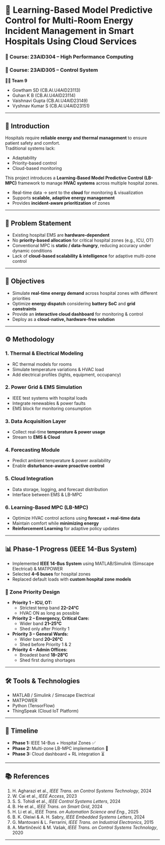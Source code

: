 # 🏥 Learning-Based Model Predictive Control for Multi-Room Energy Incident Management in Smart Hospitals Using Cloud Services  

### 📘 Course: 23AID304 – High Performance Computing
### 📘 Course: 23AID305 – Control System  

**👨‍💻 Team 9**  
- Gowtham SD (CB.AI.U4AID23113)  
- Guhan K B (CB.AI.U4AID23114)  
- Vaishnavi Gupta (CB.AI.U4AID23149)  
- Vyshnav Kumar S (CB.AI.U4AID23151)  

---

## 📌 Introduction  
Hospitals require **reliable energy and thermal management** to ensure patient safety and comfort.  
Traditional systems lack:  
- Adaptability  
- Priority-based control  
- Cloud-based monitoring  

This project introduces a **Learning-Based Model Predictive Control (LB-MPC)** framework to manage **HVAC systems** across multiple hospital zones.  

- Real-time data → sent to the **cloud** for monitoring & visualization  
- Supports **scalable, adaptive energy management**  
- Provides **incident-aware prioritization** of zones  

---

## 🚩 Problem Statement  
- Existing hospital EMS are **hardware-dependent**  
- No **priority-based allocation** for critical hospital zones (e.g., ICU, OT)  
- Conventional MPC is **static / data-hungry**, reducing accuracy under dynamic conditions  
- Lack of **cloud-based scalability & intelligence** for adaptive multi-zone control  

---

## 🎯 Objectives  
- Simulate **real-time energy demand** across hospital zones with different priorities  
- Optimize **energy dispatch** considering **battery SoC** and **grid constraints**  
- Provide an **interactive cloud dashboard** for monitoring & control  
- Deploy as a **cloud-native, hardware-free solution**  

---

## ⚙️ Methodology  

### 1. Thermal & Electrical Modeling  
- RC thermal models for rooms  
- Simulate temperature variations & HVAC load  
- Add electrical profiles (lights, equipment, occupancy)  

### 2. Power Grid & EMS Simulation  
- IEEE test systems with hospital loads  
- Integrate renewables & power faults  
- EMS block for monitoring consumption  

### 3. Data Acquisition Layer  
- Collect real-time **temperature & power usage**  
- Stream to **EMS & Cloud**  

### 4. Forecasting Module  
- Predict ambient temperature & power availability  
- Enable **disturbance-aware proactive control**  

### 5. Cloud Integration  
- Data storage, logging, and forecast distribution  
- Interface between EMS & LB-MPC  

### 6. Learning-Based MPC (LB-MPC)  
- Optimize HVAC control actions using **forecast + real-time data**  
- Maintain comfort while **minimizing energy**  
- **Reinforcement Learning** for adaptive policy updates  

---

## 📊 Phase-1 Progress (IEEE 14-Bus System)  

- Implemented **IEEE 14-Bus System** using MATLAB/Simulink (Simscape Electrical) & MATPOWER  
- Selected **4–6 buses** for hospital zones  
- Replaced default loads with **custom hospital zone models**  

### 🏥 Zone Priority Design  
- **Priority 1 – ICU, OT:**  
  - Strictest temp band **22–24°C**  
  - HVAC ON as long as possible  
- **Priority 2 – Emergency, Critical Care:**  
  - Wider band **21–25°C**  
  - Shed only after Priority 1  
- **Priority 3 – General Wards:**  
  - Wider band **20–26°C**  
  - Shed before Priority 1 & 2  
- **Priority 4 – Admin Offices:**  
  - Broadest band **18–28°C**  
  - Shed first during shortages  

---

## 🛠 Tools & Technologies  
- MATLAB / Simulink / Simscape Electrical  
- MATPOWER  
- Python (TensorFlow)  
- ThingSpeak (Cloud IoT Platform)  

---

## 📅 Timeline  
- **Phase 1:** IEEE 14-Bus + Hospital Zones ✅  
- **Phase 2:** Multi-zone LB-MPC implementation 🔄  
- **Phase 3:** Cloud dashboard + RL integration ⏳  

---

## 📚 References  
1. H. Agharazi et al., *IEEE Trans. on Control Systems Technology*, 2024  
2. W. Cai et al., *IEEE Access*, 2023  
3. S. S. Tohidi et al., *IEEE Control Systems Letters*, 2024  
4. B. He et al., *IEEE Trans. on Smart Grid*, 2024  
5. H. Li et al., *IEEE Trans. on Automation Science and Eng.*, 2025  
6. B. K. Oleiwi & A. H. Sabry, *IEEE Embedded Systems Letters*, 2024  
7. G. Mantovani & L. Ferrarini, *IEEE Trans. on Industrial Electronics*, 2015  
8. A. Martinčević & M. Vašak, *IEEE Trans. on Control Systems Technology*, 2020  

---
